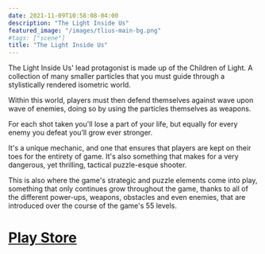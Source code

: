 ```yaml
---
date: 2021-11-09T10:58:08-04:00
description: "The Light Inside Us"
featured_image: "/images/tlius-main-bg.png"
#tags: ["scene"]
title: "The Light Inside Us"
---
```


The Light Inside Us' lead protagonist is made up of the Children of Light. A collection of many smaller particles that you must guide through a stylistically rendered isometric world.

Within this world, players must then defend themselves against wave upon wave of enemies, doing so by using the particles themselves as weapons.

For each shot taken you'll lose a part of your life, but equally for every enemy you defeat you’ll grow ever stronger.

It's a unique mechanic, and one that ensures that players are kept on their toes for the entirety of game. It's also something that makes for a very dangerous, yet thrilling, tactical puzzle-esque shooter.

This is also where the game's strategic and puzzle elements come into play, something that only continues grow throughout the game, thanks to all of the different power-ups, weapons, obstacles and even enemies, that are introduced over the course of the game's 55 levels.

# [Play Store](https://play.google.com/store/apps/details?id=com.dastangames.tliuspaid)